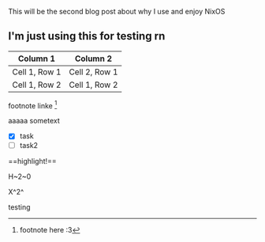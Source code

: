 This will be the second blog post about why I use and enjoy NixOS

## I'm just using this for testing rn

| Column 1      | Column 2      |
| ------------- | ------------- |
| Cell 1, Row 1 | Cell 2, Row 1 |
| Cell 1, Row 2 | Cell 1, Row 2 |

footnote linke [^1]

aaaaa sometext

- [x] task
- [ ] task2

==highlight!==

H~2~0

X^2^

testing

[^1]: footnote here :3